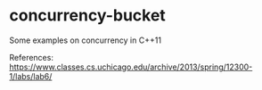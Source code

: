 # concurrency-bucket

Some examples on concurrency in C++11

References:
https://www.classes.cs.uchicago.edu/archive/2013/spring/12300-1/labs/lab6/
